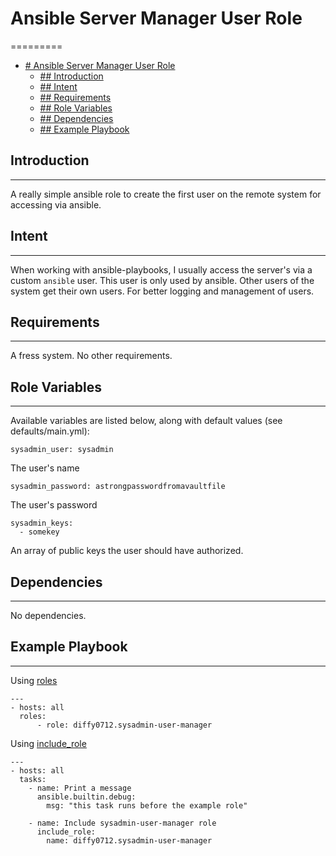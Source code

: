 # Ansible Server Manager User Role
=========

- [# Ansible Server Manager User Role](#-ansible-server-manager-user-role)
  - [## Introduction](#-introduction)
  - [## Intent](#-intent)
  - [## Requirements](#-requirements)
  - [## Role Variables](#-role-variables)
  - [## Dependencies](#-dependencies)
  - [## Example Playbook](#-example-playbook)

## Introduction
------------
A really simple ansible role to create the first user on the remote system for accessing via ansible.

## Intent
------
When working with ansible-playbooks, I usually access the server's via a custom `ansible` user. This user is only used by ansible. 
Other users of the system get their own users. For better logging and management of users.

## Requirements
------------

A fress system. No other requirements.

## Role Variables
--------------

Available variables are listed below, along with default values (see defaults/main.yml):
```
sysadmin_user: sysadmin
```
The user's name

```
sysadmin_password: astrongpasswordfromavaultfile
```
The user's password

```
sysadmin_keys:
  - somekey
```
An array of public keys the user should have authorized.

## Dependencies
------------

No dependencies.

## Example Playbook
----------------

Using [roles](https://docs.ansible.com/ansible/latest/user_guide/playbooks_reuse_roles.html#using-roles)
```
---
- hosts: all
  roles:
      - role: diffy0712.sysadmin-user-manager
```

Using [include_role](https://docs.ansible.com/ansible/latest/user_guide/playbooks_reuse_roles.html#including-roles-dynamic-reuse)
```
---
- hosts: all
  tasks:
    - name: Print a message
      ansible.builtin.debug:
        msg: "this task runs before the example role"

    - name: Include sysadmin-user-manager role
      include_role:
        name: diffy0712.sysadmin-user-manager

```